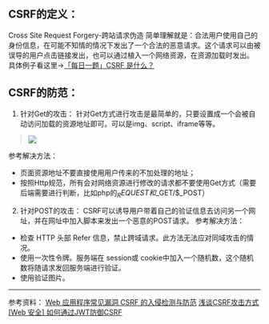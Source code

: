 ## CSRF的定义：
Cross Site Request Forgery-跨站请求伪造
简单理解就是：合法用户使用自己的身份信息，在可能不知情的情况下发出了一个合法的恶意请求。这个请求可以由被误导的用户点击链接发出，也可以通过植入一个网络资源，在资源加载时发出。
具体例子看这里->[「每日一题」CSRF 是什么？](https://zhuanlan.zhihu.com/p/22521378)

## CSRF的防范：
1. 针对Get的攻击：
针对Get方式进行攻击是最简单的，只要设置成一个会被自动访问加载的资源地址即可。可以是img、script、iframe等等。
> <img src="http://UserSite/admin/deletepage?id=74NBCDSEFG"/>

参考解决方法：
* 页面资源地址不要直接使用用户传来的不加处理的地址；
* 按照Http规范，所有会对网络资源进行修改的请求都不要使用Get方式（需要后端需要进行判断，比如php的$_REQUEST和$_GET/$_POST）

2. 针对POST的攻击：
CSRF可以诱导用户带着自己的验证信息去访问另一个网址，并在网址中加入脚本来发出一个恶意的POST请求。
参考解决方法：
*  检查 HTTP 头部 Refer 信息，禁止跨域请求。此方法无法应对同域攻击的情况。
* 使用一次性令牌。服务端在 session或 cookie中加入一个随机数，这个随机数将随请求发回服务端进行验证。
* 使用验证图片。

***
参考资料：
[Web 应用程序常见漏洞 CSRF 的入侵检测与防范](https://www.ibm.com/developerworks/cn/rational/r-cn-webcsrf/index.html)
[浅谈CSRF攻击方式](http://www.cnblogs.com/hyddd/archive/2009/04/09/1432744.html)
[[Web 安全] 如何通过JWT防御CSRF](https://segmentfault.com/a/1190000003716037)
